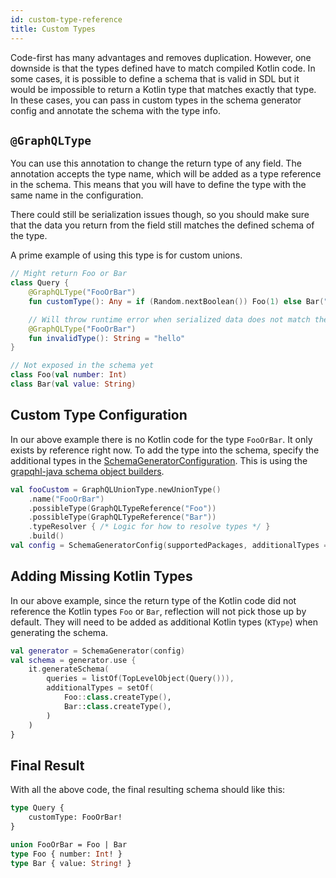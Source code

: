 ```yaml
---
id: custom-type-reference
title: Custom Types
---
```


Code-first has many advantages and removes duplication. However, one downside is that the types defined have to match
compiled Kotlin code. In some cases, it is possible to define a schema that is valid in SDL but it would be impossible to
return a Kotlin type that matches exactly that type. In these cases, you can pass in custom types in the schema
generator config and annotate the schema with the type info.

## `@GraphQLType`
You can use this annotation to change the return type of any field. The annotation accepts the type name, which will be
added as a type reference in the schema. This means that you will have to define the type with the same name in the configuration.

There could still be serialization issues though, so you should make sure that the data you return from the field still matches
the defined schema of the type.

A prime example of using this type is for custom unions.
```kotlin
// Might return Foo or Bar
class Query {
    @GraphQLType("FooOrBar")
    fun customType(): Any = if (Random.nextBoolean()) Foo(1) else Bar("hello")

    // Will throw runtime error when serialized data does not match the schema
    @GraphQLType("FooOrBar")
    fun invalidType(): String = "hello"
}

// Not exposed in the schema yet
class Foo(val number: Int)
class Bar(val value: String)
```

## Custom Type Configuration
In our above example there is no Kotlin code for the type `FooOrBar`. It only exists by reference right now.
To add the type into the schema, specify the additional types in the [SchemaGeneratorConfiguration](./generator-config).
This is using the [grapqhl-java schema object builders](https://www.graphql-java.com/documentation/schema#union).


```kotlin
val fooCustom = GraphQLUnionType.newUnionType()
    .name("FooOrBar")
    .possibleType(GraphQLTypeReference("Foo"))
    .possibleType(GraphQLTypeReference("Bar"))
    .typeResolver { /* Logic for how to resolve types */ }
    .build()
val config = SchemaGeneratorConfig(supportedPackages, additionalTypes = setOf(fooCustom))
```

## Adding Missing Kotlin Types
In our above example, since the return type of the Kotlin code did not reference the Kotlin types `Foo` or `Bar`,
reflection will not pick those up by default. They will need to be added as additional Kotlin types (`KType`) when generating the schema.

```kotlin
val generator = SchemaGenerator(config)
val schema = generator.use {
    it.generateSchema(
        queries = listOf(TopLevelObject(Query())),
        additionalTypes = setOf(
            Foo::class.createType(),
            Bar::class.createType(),
        )
    )
}
```

## Final Result
With all the above code, the final resulting schema should like this:

```graphql
type Query {
    customType: FooOrBar!
}

union FooOrBar = Foo | Bar
type Foo { number: Int! }
type Bar { value: String! }
```
